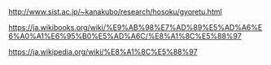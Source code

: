 http://www.sist.ac.jp/~kanakubo/research/hosoku/gyoretu.html

https://ja.wikibooks.org/wiki/%E9%AB%98%E7%AD%89%E5%AD%A6%E6%A0%A1%E6%95%B0%E5%AD%A6C/%E8%A1%8C%E5%88%97

https://ja.wikipedia.org/wiki/%E8%A1%8C%E5%88%97
